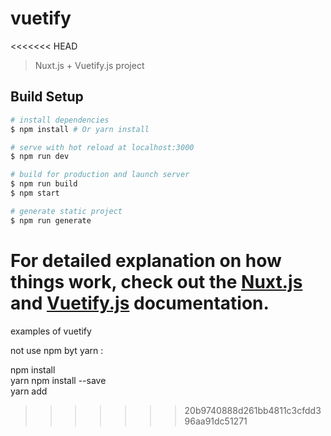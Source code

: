 # vuetify
<<<<<<< HEAD

> Nuxt.js + Vuetify.js project

## Build Setup

``` bash
# install dependencies
$ npm install # Or yarn install

# serve with hot reload at localhost:3000
$ npm run dev

# build for production and launch server
$ npm run build
$ npm start

# generate static project
$ npm run generate
```

For detailed explanation on how things work, check out the [Nuxt.js](https://github.com/nuxt/nuxt.js) and [Vuetify.js](https://vuetifyjs.com/) documentation.
=======
examples of vuetify

not use npm byt yarn :

npm install  
yarn
npm install --save <name>  
yarn add <name>


>>>>>>> 20b9740888d261bb4811c3cfdd396aa91dc51271
